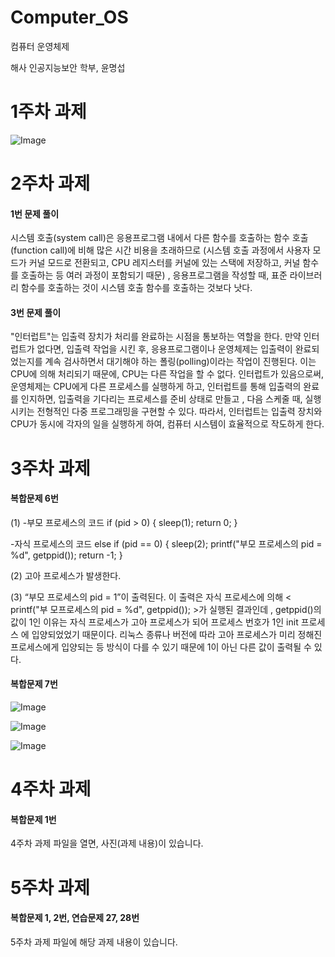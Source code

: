# Computer_OS
컴퓨터 운영체제

해사 인공지능보안 학부, 윤명섭
# 1주차 과제

![Image](https://github.com/user-attachments/assets/74b4dcd1-3303-4d70-bff3-03a8fa900d95)

# 2주차 과제
#### 1번 문제 풀이
시스템 호출(system call)은 응용프로그램 내에서 다른 함수를 호출하는 함수 호출(function call)에 비해 많은 시간 비용을 초래하므로
(시스템 호출 과정에서 사용자 모드가 커널 모드로 전환되고, CPU 레지스터를 커널에 있는 스택에 저장하고, 커널 함수를 호출하는 등 여러 과정이 포함되기 때문)
, 응용프로그램을 작성할 때, 표준 라이브러리 함수를 호출하는 것이 시스템 호출 함수를 호출하는 것보다 낫다. 

#### 3번 문제 풀이
"인터럽트"는 입출력 장치가 처리를 완료하는 시점을 통보하는 역할을 한다. 
만약 인터럽트가 없다면, 입출력 작업을 시킨 후, 응용프로그램이나 운영체제는 입출력이 완료되었는지를 계속 검사하면서 대기해야 하는 폴링(polling)이라는 작업이 진행된다. 
이는 CPU에 의해 처리되기 때문에, CPU는 다른 작업을 할 수 없다. 
인터럽트가 있음으로써, 운영체제는 CPU에게 다른 프로세스를 실행하게 하고, 인터럽트를 통해 입출력의 완료를 인지하면, 입출력을 기다리는 프로세스를 준비 상태로 만들고
, 다음 스케줄 때, 실행시키는 전형적인 다중 프로그래밍을 구현할 수 있다. 
따라서, 인터럽트는 입출력 장치와 CPU가 동시에 각자의 일을 실행하게 하여, 컴퓨터 시스템이 효율적으로 작도하게 한다. 

# 3주차 과제
#### 복합문제 6번
(1) -부모 프로세스의 코드
if (pid > 0) {
  sleep(1);
  return 0;
}

-자식 프로세스의 코드
else if (pid == 0) {
  sleep(2);
  printf("부모 프로세스의 pid = %d", getppid());
  return -1;
}

(2) 고아 프로세스가 발생한다. 

(3) “부모 프로세스의 pid = 1”이 출력된다. 
이 출력은 자식 프로세스에 의해 < printf("부 모프로세스의 pid = %d", getppid()); >가 실행된 결과인데
, getppid()의 값이 1인 이유는 자식 프로세스가 고아 프로세스가 되어 프로세스 번호가 1인 init 프로세스 에 입양되었었기 때문이다. 
리눅스 종류나 버전에 따라 고아 프로세스가 미리 정해진 프로세스에게 입양되는 등 방식이 다를 수 있기 때문에 1이 아닌 다른 값이 출력될 수 있다. 

#### 복합문제 7번

![Image](https://github.com/user-attachments/assets/66ea1d40-f0d9-48e1-bda0-99c32ec0f1eb)

![Image](https://github.com/user-attachments/assets/c1f28088-db8a-4558-a054-b627522e89e7)

![Image](https://github.com/user-attachments/assets/4ca82f6b-23b7-47be-8f14-1188884d8e20)

# 4주차 과제
#### 복합문제 1번
4주차 과제 파일을 열면, 사진(과제 내용)이 있습니다. 

# 5주차 과제
#### 복합문제 1, 2번, 연습문제 27, 28번
5주차 과제 파일에 해당 과제 내용이 있습니다. 




